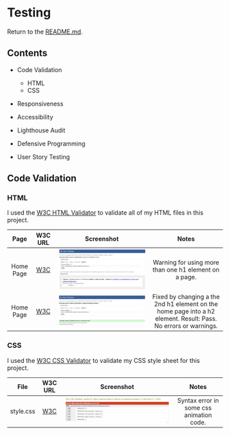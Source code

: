 # Testing

Return to the [README.md](README.md).

## Contents 

* Code Validation
    * HTML
    * CSS

* Responsiveness

* Accessibility 

* Lighthouse Audit

* Defensive Programming

* User Story Testing

## Code Validation 

### HTML

I used the [W3C HTML Validator](https://validator.w3.org/nu/) to validate all of my HTML files in this project.

| Page | W3C URL | Screenshot | Notes |
| :---: | :---: | :---: | :---: |
| Home Page | [W3C](https://validator.w3.org/nu/?doc=https%3A%2F%2Fseanbrindley17.github.io%2Fmilestone-project-1%2F) | ![screenshot of h1 validator error](/readme-documentations/screenshots/html%20h1%20validator%20error.jpg) | Warning for using more than one h1 element on a page. |
| Home Page | [W3C](https://validator.w3.org/nu/?doc=https%3A%2F%2Fseanbrindley17.github.io%2Fmilestone-project-1%2F) | ![screenshot of W3C validation pass](/readme-documentations/screenshots/w3c%20html%20validator%20pass.jpg) | Fixed by changing a the 2nd h1 element on the home page into a h2 element. Result: Pass. No errors or warnings. |

### CSS 

I used the [W3C CSS Validator](https://jigsaw.w3.org/css-validator/) to validate my CSS style sheet for this project.

| File | W3C URL | Screenshot | Notes |
| :---: | :---: | :---: | :---: |
| style.css | [W3C](https://jigsaw.w3.org/css-validator/validator?uri=https%3A%2F%2Fseanbrindley17.github.io%2Fmilestone-project-1%2F&profile=css3svg&usermedium=all&warning=1&vextwarning=&lang=en) | ![screenshot of css validation error](/readme-documentations/screenshots/w3c%20css%20validator%20error.jpg) | Syntax error in some css animation code. |

